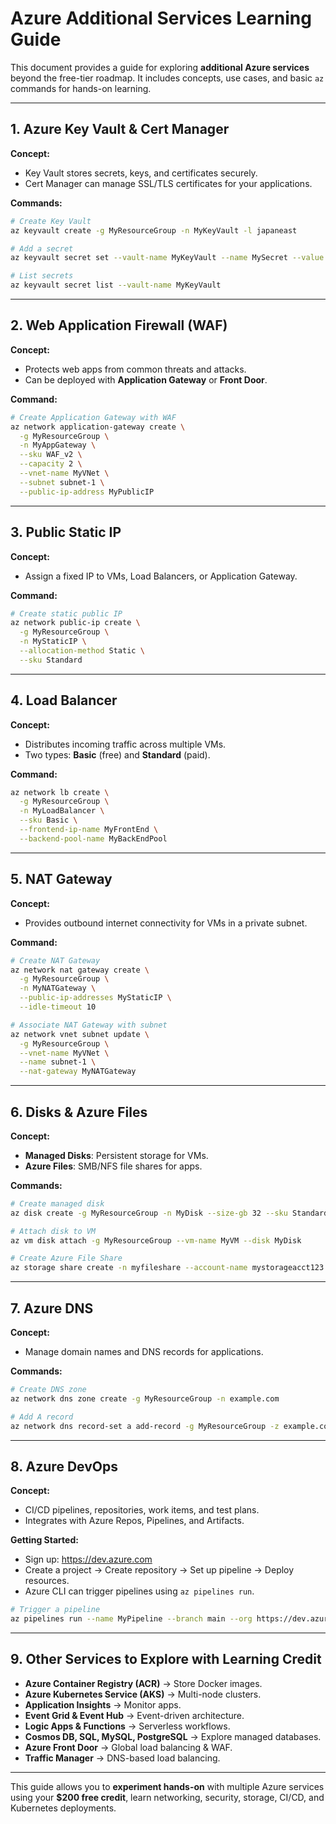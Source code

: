 # Azure Additional Services Learning Guide

This document provides a guide for exploring **additional Azure services** beyond the free-tier roadmap. It includes concepts, use cases, and basic `az` commands for hands-on learning.

---

## 1. **Azure Key Vault & Cert Manager**
**Concept:**
- Key Vault stores secrets, keys, and certificates securely.
- Cert Manager can manage SSL/TLS certificates for your applications.

**Commands:**
```bash
# Create Key Vault
az keyvault create -g MyResourceGroup -n MyKeyVault -l japaneast

# Add a secret
az keyvault secret set --vault-name MyKeyVault --name MySecret --value "MySecretValue"

# List secrets
az keyvault secret list --vault-name MyKeyVault
```

---

## 2. **Web Application Firewall (WAF)**
**Concept:**
- Protects web apps from common threats and attacks.
- Can be deployed with **Application Gateway** or **Front Door**.

**Command:**
```bash
# Create Application Gateway with WAF
az network application-gateway create \
  -g MyResourceGroup \
  -n MyAppGateway \
  --sku WAF_v2 \
  --capacity 2 \
  --vnet-name MyVNet \
  --subnet subnet-1 \
  --public-ip-address MyPublicIP
```

---

## 3. **Public Static IP**
**Concept:**
- Assign a fixed IP to VMs, Load Balancers, or Application Gateway.

**Command:**
```bash
# Create static public IP
az network public-ip create \
  -g MyResourceGroup \
  -n MyStaticIP \
  --allocation-method Static \
  --sku Standard
```

---

## 4. **Load Balancer**
**Concept:**
- Distributes incoming traffic across multiple VMs.
- Two types: **Basic** (free) and **Standard** (paid).

**Command:**
```bash
az network lb create \
  -g MyResourceGroup \
  -n MyLoadBalancer \
  --sku Basic \
  --frontend-ip-name MyFrontEnd \
  --backend-pool-name MyBackEndPool
```

---

## 5. **NAT Gateway**
**Concept:**
- Provides outbound internet connectivity for VMs in a private subnet.

**Command:**
```bash
# Create NAT Gateway
az network nat gateway create \
  -g MyResourceGroup \
  -n MyNATGateway \
  --public-ip-addresses MyStaticIP \
  --idle-timeout 10

# Associate NAT Gateway with subnet
az network vnet subnet update \
  -g MyResourceGroup \
  --vnet-name MyVNet \
  --name subnet-1 \
  --nat-gateway MyNATGateway
```

---

## 6. **Disks & Azure Files**
**Concept:**
- **Managed Disks**: Persistent storage for VMs.
- **Azure Files**: SMB/NFS file shares for apps.

**Commands:**
```bash
# Create managed disk
az disk create -g MyResourceGroup -n MyDisk --size-gb 32 --sku Standard_LRS

# Attach disk to VM
az vm disk attach -g MyResourceGroup --vm-name MyVM --disk MyDisk

# Create Azure File Share
az storage share create -n myfileshare --account-name mystorageacct123
```

---

## 7. **Azure DNS**
**Concept:**
- Manage domain names and DNS records for applications.

**Commands:**
```bash
# Create DNS zone
az network dns zone create -g MyResourceGroup -n example.com

# Add A record
az network dns record-set a add-record -g MyResourceGroup -z example.com -n www -a 40.112.72.205
```

---

## 8. **Azure DevOps**
**Concept:**
- CI/CD pipelines, repositories, work items, and test plans.
- Integrates with Azure Repos, Pipelines, and Artifacts.

**Getting Started:**
- Sign up: https://dev.azure.com
- Create a project → Create repository → Set up pipeline → Deploy resources.
- Azure CLI can trigger pipelines using `az pipelines run`.

```bash
# Trigger a pipeline
az pipelines run --name MyPipeline --branch main --org https://dev.azure.com/MyOrg/ --project MyProject
```

---

## 9. **Other Services to Explore with Learning Credit**
- **Azure Container Registry (ACR)** → Store Docker images.
- **Azure Kubernetes Service (AKS)** → Multi-node clusters.
- **Application Insights** → Monitor apps.
- **Event Grid & Event Hub** → Event-driven architecture.
- **Logic Apps & Functions** → Serverless workflows.
- **Cosmos DB, SQL, MySQL, PostgreSQL** → Explore managed databases.
- **Azure Front Door** → Global load balancing & WAF.
- **Traffic Manager** → DNS-based load balancing.

---

This guide allows you to **experiment hands-on** with multiple Azure services using your **$200 free credit**, learn networking, security, storage, CI/CD, and Kubernetes deployments.

